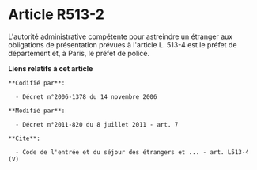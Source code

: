# Article R513-2

L'autorité administrative compétente pour astreindre un étranger aux obligations de présentation prévues à l'article L. 513-4
est le préfet de département et, à Paris, le préfet de police.

**Liens relatifs à cet article**

	**Codifié par**:

	  - Décret n°2006-1378 du 14 novembre 2006

	**Modifié par**:

	  - Décret n°2011-820 du 8 juillet 2011 - art. 7

	**Cite**:

	  - Code de l'entrée et du séjour des étrangers et ... - art. L513-4 (V)
